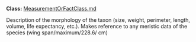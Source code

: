 **Class:**  [MeasurementOrFactClass.md](../wiki/MeasurementOrFactClass.md)

Description of the morphology of the taxon (size, weight, perimeter, length, volume, life expectancy, etc.). Makes reference to any meristic data of the species (wing span/maximum/228.6/ cm)

